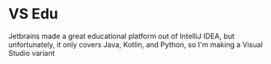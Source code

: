 # VS Edu

Jetbrains made a great educational platform out of IntelliJ IDEA, but unfortunately, it only covers Java, Kotlin, and Python,
so I'm making a Visual Studio variant
